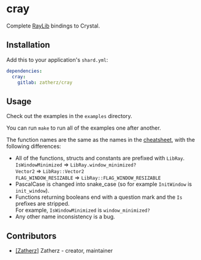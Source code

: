 # cray

Complete [RayLib](http://raylib.com) bindings to Crystal.

## Installation

Add this to your application's `shard.yml`:

```yaml
dependencies:
  cray:
    gitlab: zatherz/cray
```

## Usage

Check out the examples in the `examples` directory.

You can run `make` to run all of the examples one after another.

The function names are the same as the names in the [cheatsheet](http://www.raylib.com/cheatsheet/cheatsheet.html), with the following differences:

* All of the functions, structs and constants are prefixed with `LibRay`.  
  `IsWindowMinimized` => `LibRay.window_minimized?`  
  `Vector2` => `LibRay::Vector2`  
  `FLAG_WINDOW_RESIZABLE` => `LibRay::FLAG_WINDOW_RESIZABLE`
* PascalCase is changed into snake_case (so for example `InitWindow` is `init_window`).
* Functions returning booleans end with a question mark and the `Is` prefixes are stripped.  
  For example, `IsWindowMinimized` is `window_minimized?`
* Any other name inconsistency is a bug.

## Contributors

- [[Zatherz]](https://gitlab.com/Zatherz) Zatherz - creator, maintainer
